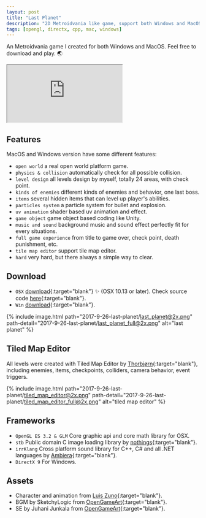 ```yaml
---
layout: post
title: "Last Planet"
description: "2D Metroidvania like game, support both Windows and MacOS."
tags: [opengl, directx, cpp, mac, windows]
---
```


An Metroidvania game I created for both Windows and MacOS. Feel free to download and play. :earth_asia:

<div class="embed-responsive embed-responsive-16by9">
<iframe src="https://www.youtube.com/embed/qx6eEB96-N0?loop=1&playlist=qx6eEB96-N0&modestbranding=1&autohide=1&showinfo=0&controls=0" allowfullscreen></iframe>
</div>

## Features

MacOS and Windows version have some different features:

- `open world` a real open world platform game.
- `physics & collision` automatically check for all possible collision.
- `level design` all levels design by myself, totally 24 areas, with check point.
- `kinds of enemies` different kinds of enemies and behavior, one last boss.
- `items` several hidden items that can level up player's abilities.
- `particles system` a particle system for bullet and explosion.
- `uv animation` shader based uv animation and effect.
- `game object` game object based coding like Unity.
- `music and sound` background music and sound effect perfectly fit for every situations.
- `full game experience` from title to game over, check point, death punishment, etc.
- `tile map editor` support tile map editor.
- `hard` very hard, but there always a simple way to clear.

## Download

- `OSX` [download](https://drive.google.com/file/d/1BoMI938O3L1ZRnvUED7IXxvYIc6osHxn/view?usp=sharing){:target="blank"} :sparkles:  (OSX 10.13 or later). Check source code [here](https://github.com/haijianliu/vania-opengl-cpp){:target="blank"}.
- `Win` [download](https://drive.google.com/file/d/1quQ_V_do9t3M2WUbaYGuB0SdyehrlhnP/view?usp=sharing){:target="blank"}.

{% include image.html path="2017-9-26-last-planet/last_planet@2x.png" path-detail="2017-9-26-last-planet/last_planet_full@2x.png" alt="last planet" %}

## Tiled Map Editor

All levels were created with Tiled Map Editor by [Thorbjørn](https://thorbjorn.itch.io){:target="blank"}, including enemies, items, checkpoints, colliders, camera behavior, event triggers.

{% include image.html path="2017-9-26-last-planet/tiled_map_editor@2x.png" path-detail="2017-9-26-last-planet/tiled_map_editor_full@2x.png" alt="tiled map editor" %}

## Frameworks

- `OpenGL ES 3.2 & GLM` Core graphic api and core math library for OSX.
- `stb` Public domain C image loading library by [nothings](http://nothings.org){:target="blank"}.
- `irrKlang` Cross platform sound library for C++, C# and all .NET languages by [Ambiera](https://www.ambiera.com/irrklang/){:target="blank"}.
- `DirectX 9` For Windows.

## Assets

- Character and animation from [Luis Zuno](http://ansimuz.com){:target="blank"}.
- BGM by SketchyLogic from [OpenGameArt](https://opengameart.org){:target="blank"}.
- SE by Juhani Junkala from [OpenGameArt](https://opengameart.org){:target="blank"}.
